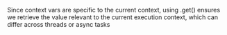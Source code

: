 


Since context vars are specific to the current context, using .get() ensures we retrieve the value relevant to the current execution context, which can differ across threads or async tasks

